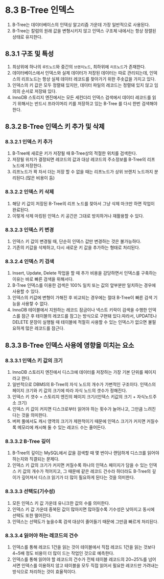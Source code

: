 # 8.3 B-Tree 인덱스

1. B-Tree는 데이터베이스의 인덱싱 알고리즘 가운데 가장 일반적으로 사용된다.
2. B-Tree는 칼럼의 원래 값을 변형시키지 않고 인덱스 구조체 내에서는 항상 정렬된 상태로 유지한다.

## 8.3.1 구조 및 특성

1. 최상위에 하나의 `루트노드`와 중간의 `브랜치노드`, 최하위에 `리프노드`가 존재한다.
2. 데이터베이스에서 인덱스와 실제 데이터가 저장된 데이터는 따로 관리되는데, 인덱스의 리프노드는 항상 실제 데이터 레코드를 찾아가기 위한 주솟값을 가지고 있다.
3. 인덱스의 키 값은 모두 정렬돼 있지만, 데이터 파일의 레코드는 정렬돼 있지 않고 임의의 순서로 저장돼 있다.
4. InnoDB 스토리지 엔진에서는 모든 세컨더리 인덱스 검색에서 데이터 레코드를 읽기 위해서는 반드시 프라이머리 키를 저장하고 있는 B-Tree 를 다시 한번 검색해야 한다.

## 8.3.2 B-Tree 인덱스 키 추가 및 삭제

### 8.3.2.1 인덱스 키 추가

1. B-Tree에 새로운 키가 저장될 때 B-Tree상의 적절한 위치를 검색한다.
2. 저장될 위치가 결정되면 레코드의 값과 대상 레코드의 주소정보를 B-Tree의 리프 노드에 저장한다.
3. 리프노드가 꽉 차서 더는 저장 할 수 없을 때는 리프노드가 상위 브랜치 노드까지 분리된다.(많은 비용이 듬)

### 8.3.2.2 인덱스 키 삭제

1. 해당 키 값이 저장된 B-Tree의 리프 노드를 찾아서 그냥 삭제 마크만 하면 작업이 완료된다.
2. 이렇게 삭제 마킹된 인덱스 키 공간은 그대로 방치하거나 재활용할 수 있다.

### 8.3.2.3 인덱스 키 변경

1. 인덱스 키 값이 변경될 때, 단순히 인덱스 값만 변경하는 것은 불가능하다.
2. 기존의 키값을 삭제하고, 다시 새로운 키 값을 추가하는 형태로 처리된다.

### 8.3.2.4 인덱스 키 검색

1. Insert, Update, Delete 작업을 할 때 추가 비용을 감당하면서 인덱스를 구축하는 이유는 바로 빠른 검색을 위해서다.
2. B-Tree 인덱스를 이용한 검색은 100% 일치 또는 값의 앞부분만 일치하는 경우에 사용할 수 있다.
3. 인덱스의 키값에 변형이 가해진 후 비교되는 경우에는 절대 B-Tree이 빠른 검색 기능을 사용핳 수 없다.
4. InnoDB 테이블에서 지원하는 레코드 잠금이나 넥스트 키락이 검색을 수행한 인덱스를 잠근 후 테이블의 레코드를 잠그는 방식으로 구현돼 있다.따라서, UPDATE나 DELETE 문장이 실행될 때 테이블에 적절히
   사용할 수 있는 인덱스가 없으면 불필요하게 많은 레코드를 잠근다.

## 8.3.3 B-Tree 인덱스 사용에 영향을 미치는 요소

### 8.3.3.1 인덱스 키 값의 크기

1. InnoDB 스토리지 엔진에서 디스크에 데이터를 저장하는 가장 기본 단위를 페이지라고 한다.
2. 일반적으로 DBMS의 B-Tree의 자식 노드의 개수가 가변적인 구조이다. 인덱스의 페이지 크기와 키 값의 크기에 따라 자식 노드의 갯수가 정해진다.
3. 인덱스 키 갯수 = 스토리지 엔진의 페이지 크기/(인덱스 키값의 크기 + 자식노드주소 크기)
4. 인덱스 키 값이 커지면 디스크로부터 읽어야 하는 횟수가 늘어나고, 그만큼 느려진다는 것을 의미한다.
5. 버퍼 풀에서도 캐시 영역의 크기가 제한적이기 때문에 인덱스 크기가 커지면 커질수록 메모리에 캐시해 둘 수 있는 레코드 수는 줄어든다.

### 8.3.3.2 B-Tree 깊이

1. B-Tree의 깊이는 MySQL에서 값을 검색할 때 몇 번이나 랜덤하게 디스크를 읽어야 하는지와 직결되는 문제다.
2. 인덱스 키 값의 크기가 커지면 커질수록 하나의 인덱스 페이지가 담을 수 있는 인덱스 키 값의 개수가 적어지고, 그 때문에 같은 레코드 건수라 하더라도 B-Tree의 깊이가 깊어져서 디스크 읽기가 더 많이
   필요하게 된다는 것을 의미한다.

### 8.3.3.3 선택도(기수성)

1. 모든 인덱스 키 값 가운데 유니크한 값의 수를 의미한다.
2. 인덱스 키 값 가운데 중복된 값이 많아지면 많아질수록 기수성은 낮아지고 동시에 선택도 또한 떨어진다.
3. 인덱스는 선택도가 높을수록 검색 대상이 줄어들기 때문에 그만큼 빠르게 처리된다.

### 8.3.3.4 읽어야 하는 레코드의 건수

1. 인덱스를 통해 레코드 1건을 읽는 것이 테이블에서 직접 레코드 1건을 읽는 것보다 4~5배 정도 비용이 더 많이 드는 작업인 것으로 예측한다.
2. 인덱스를 통해 읽어야 할 레코드의 건수가 전체 테이블 레코드의 20~25%를 넘어서면 인덱스를 이용하지 않고 테이블을 모두 직접 읽어서 필요한 레코드만 가려내는 방식으로 처리하는 것이 효율적이다.